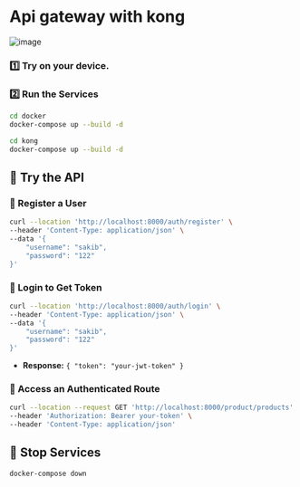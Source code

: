 ﻿# Api gateway with kong
![image](https://github.com/user-attachments/assets/5dde38f3-eee1-45ec-aca3-4fb054f45f5e)

### 1️⃣ Try on your device.

### 2️⃣ Run the Services

```sh
cd docker
docker-compose up --build -d
```


```sh
cd kong
docker-compose up --build -d
```

## 🚀 Try the API
### 🔹 Register a User
```sh
curl --location 'http://localhost:8000/auth/register' \
--header 'Content-Type: application/json' \
--data '{
    "username": "sakib",
    "password": "122"
}'
```

### 🔹 Login to Get Token
```sh
curl --location 'http://localhost:8000/auth/login' \
--header 'Content-Type: application/json' \
--data '{
    "username": "sakib",
    "password": "122"
}'
```
- **Response:** `{ "token": "your-jwt-token" }`

### 🔹 Access an Authenticated Route
```sh
curl --location --request GET 'http://localhost:8000/product/products' \
--header 'Authorization: Bearer your-token' \
--header 'Content-Type: application/json'
```

## 🛑 Stop Services
```sh
docker-compose down
```
